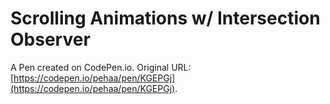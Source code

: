 # Scrolling Animations w/ Intersection Observer 

A Pen created on CodePen.io. Original URL: [https://codepen.io/pehaa/pen/KGEPGj](https://codepen.io/pehaa/pen/KGEPGj).


